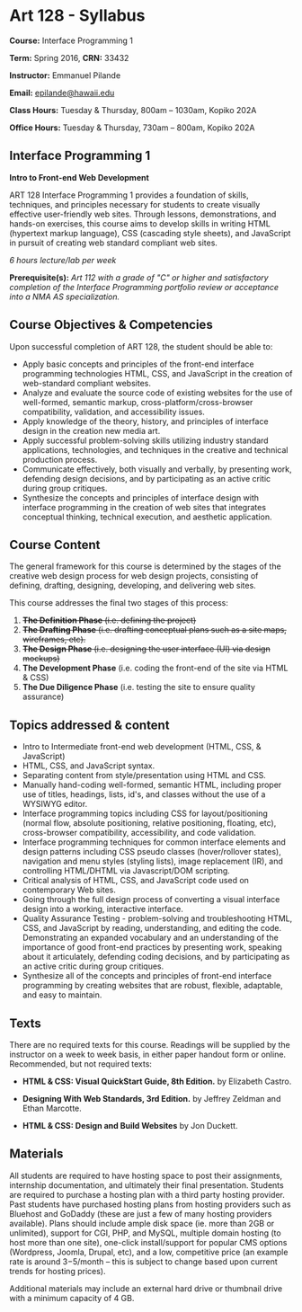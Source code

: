 # Art 128 - Syllabus
**Course:** Interface Programming 1

**Term:** Spring 2016, **CRN:** 33432

**Instructor:** Emmanuel Pilande

**Email:** epilande@hawaii.edu

**Class Hours:** Tuesday & Thursday, 800am – 1030am, Kopiko 202A

**Office Hours:** Tuesday & Thursday, 730am – 800am, Kopiko 202A

## Interface Programming 1
**Intro to Front-end Web Development**

ART 128 Interface Programming 1 provides a foundation of skills, techniques, and principles necessary for students to create visually effective user-friendly web sites. Through lessons, demonstrations, and hands-on exercises, this course aims to develop skills in writing HTML (hypertext markup language), CSS (cascading style sheets), and JavaScript in pursuit of creating web standard compliant web sites.

*6 hours lecture/lab per week*

**Prerequisite(s):** *Art 112 with a grade of "C" or higher and satisfactory completion of the Interface Programming portfolio review or acceptance into a NMA AS specialization.*




## Course Objectives & Competencies
Upon successful completion of ART 128, the student should be able to:
- Apply basic concepts and principles of the front-end interface programming technologies HTML, CSS, and JavaScript in the creation of web-standard compliant websites.
- Analyze and evaluate the source code of existing websites for the use of well-formed, semantic markup, cross-platform/cross-browser compatibility, validation, and accessibility issues.
- Apply knowledge of the theory, history, and principles of interface design in the creation new media art.
- Apply successful problem-solving skills utilizing industry standard applications, technologies, and techniques in the creative and technical production process.
- Communicate effectively, both visually and verbally, by presenting work, defending design decisions, and by participating as an active critic during group critiques.
- Synthesize the concepts and principles of interface design with interface programming in the creation of web sites that integrates conceptual thinking, technical execution, and aesthetic application.


## Course Content
The general framework for this course is determined by the stages of the creative web design process for web design projects, consisting of defining, drafting, designing, developing, and delivering web sites.

This course addresses the final two stages of this process:

1. ~~**The Definition Phase** (i.e. defining the project)~~
1. ~~**The Drafting Phase** (i.e. drafting conceptual plans such as a site maps, wireframes, etc).~~
1. ~~**The Design Phase** (i.e. designing the user interface (UI) via design mockups)~~
1. **The Development Phase** (i.e. coding the front-end of the site via HTML & CSS)
1. **The Due Diligence Phase** (i.e. testing the site to ensure quality assurance)


## Topics addressed & content
- Intro to Intermediate front-end web development (HTML, CSS, & JavaScript)
- HTML, CSS, and JavaScript syntax.
- Separating content from style/presentation using HTML and CSS.
- Manually hand-coding well-formed, semantic HTML, including proper use of titles, headings, lists, id's, and classes without the use of a WYSIWYG editor.
- Interface programming topics including CSS for layout/positioning (normal flow, absolute positioning, relative positioning, floating, etc), cross-browser compatibility, accessibility, and code validation.
- Interface programming techniques for common interface elements and design patterns including CSS pseudo classes (hover/rollover states), navigation and menu styles (styling lists), image replacement (IR), and controlling HTML/DHTML via Javascript/DOM scripting.
- Critical analysis of HTML, CSS, and JavaScript code used on contemporary Web sites.
- Going through the full design process of converting a visual interface design into a working, interactive interface.
- Quality Assurance Testing - problem-solving and troubleshooting HTML, CSS, and JavaScript by reading, understanding, and editing the code. Demonstrating an expanded vocabulary and an understanding of the importance of good front-end practices by presenting work, speaking about it articulately, defending coding decisions, and by participating as an active critic during group critiques.
- Synthesize all of the concepts and principles of front-end interface programming by creating websites that are robust, flexible, adaptable, and easy to maintain.


## Texts
There are no required texts for this course. Readings will be supplied by the instructor on a week to week basis, in either paper handout form or online.
Recommended, but not required texts:

- **HTML & CSS: Visual QuickStart Guide, 8th Edition.**
   by Elizabeth Castro.

- **Designing With Web Standards, 3rd Edition.**
   by Jeffrey Zeldman and Ethan Marcotte.

- **HTML & CSS: Design and Build Websites**
   by Jon Duckett.


## Materials
All students are required to have hosting space to post their assignments, internship documentation, and ultimately their final presentation. Students are required to purchase a hosting plan with a third party hosting provider. Past students have purchased hosting plans from hosting providers such as Bluehost and GoDaddy (these are just a few of many hosting providers available). Plans should include ample disk space (ie. more than 2GB or unlimited), support for CGI, PHP, and MySQL, multiple domain hosting (to host more than one site), one-click install/support for popular CMS options (Wordpress, Joomla, Drupal, etc), and a low, competitive price (an example rate is around $3-$5/month – this is subject to change based upon current trends for hosting prices).

Additional materials may include an external hard drive or thumbnail drive with a minimum
capacity of 4 GB.





